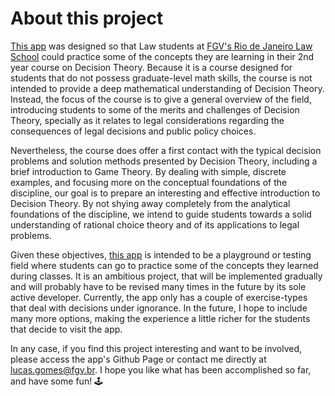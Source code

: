# About this project

[This app](https://lthevenard.shinyapps.io/dt_exercises/) was designed so that Law students at [FGV's Rio de Janeiro Law School](https://direitorio.fgv.br/) could practice some of the concepts they are learning in their 2nd year course on Decision Theory. Because it is a course designed for students that do not possess graduate-level math skills, the course is not intended to provide a deep mathematical understanding of Decision Theory. Instead, the focus of the course is to give a general overview of the field, introducing students to some of the merits and challenges of Decision Theory, specially as it relates to legal considerations regarding the consequences of legal decisions and public policy choices.

Nevertheless, the course does offer a first contact with the typical decision problems and solution methods presented by Decision Theory, including a brief introduction to Game Theory. By dealing with simple, discrete examples, and focusing more on the conceptual foundations of the discipline, our goal is to prepare an interesting and effective introduction to Decision Theory. By not shying away completely from the analytical foundations of the discipline, we intend to guide students towards a solid understanding of rational choice theory and of its applications to legal problems.

Given these objectives, [this app](https://lthevenard.shinyapps.io/dt_exercises/) is intended to be a playground or testing field where students can go to practice some of the concepts they learned during classes. It is an ambitious project, that will be implemented gradually and will probably have to be revised many times in the future by its sole active developer. Currently, the app only has a couple of exercise-types that deal with decisions under ignorance. In the future, I hope to include many more options, making the experience a little richer for the students that decide to visit the app.

In any case, if you find this project interesting and want to be involved, please access the app's Github Page or contact me directly at lucas.gomes@fgv.br. I hope you like what has been accomplished so far, and have some fun! 🕹

